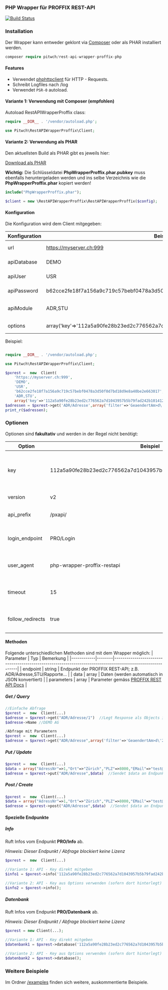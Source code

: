 ### PHP Wrapper für PROFFIX REST-API

[![Build Status](https://travis-ci.org/pitwch/php-wrapper-proffix-restapi.svg?branch=master)](https://travis-ci.org/pitwch/php-wrapper-proffix-restapi)


### Installation
Der Wrapper kann entweder geklont via [Composer](https://getcomposer.org) oder als PHAR installiert werden.

```php
composer require pitwch/rest-api-wrapper-proffix-php
```

#### Features

- Verwendet [phphttpclient](http://phphttpclient.com) für HTTP - Requests.
- Schreibt Logfiles nach /log
- Verwendet `PSR-0` autoload.

#### Variante 1: Verwendung mit Composer (empfohlen)


Autoload RestAPIWrapperProffix class:

```php
require __DIR__ . '/vendor/autoload.php';

use Pitwch\RestAPIWrapperProffix\Client;


```

#### Variante 2: Verwendung als PHAR

Den aktuellsten Build als PHAR gibt es jeweils hier:

[Download als PHAR](https://github.com/pitwch/php-wrapper-proffix-restapi/releases/latest)

**Wichtig:** Die Schlüsseldatei **PhpWrapperProffix.phar.pubkey** muss ebenfalls heruntergeladen werden und ins selbe Verzeichnis wie die  **PhpWrapperProffix.phar** kopiert werden!

```php
include("PhpWrapperProffix.phar");

$client = new \RestAPIWrapperProffix\RestAPIWrapperProffix($config);
```

#### Konfiguration

Die Konfiguration wird dem Client mitgegeben:

| Konfiguration    | Beispiel                                                                         | Bemerkung                                        |
|------------------|----------------------------------------------------------------------------------|--------------------------------------------------|
| url              | https://myserver.ch:999                                                          | URL der REST-API **ohne pxapi/v2/**              |
| apiDatabase      | DEMO                                                                             | Name der Datenbank                               |
| apiUser          | USR                                                                              | Names des Benutzers                              |
| apiPassword      | b62cce2fe18f7a156a9c719c57bebf0478a3d50f0d7bd18d9e8a40be2e663017                 | SHA256-Hash des Benutzerpasswortes               |
| apiModule        | ADR,STU                                                                          | Benötigte Module (mit Komma getrennt)            |
| options          | array('key'=>'112a5a90fe28b23ed2c776562a7d1043957b5b79fad242b10141254b4de59028') | Optionen (Details unter Optionen)                |


Beispiel:
```php

require __DIR__ . '/vendor/autoload.php';

use Pitwch\RestAPIWrapperProffix\Client;

$pxrest =  new  Client(
    'https://myserver.ch:999',
    'DEMO',
    'USR',
    'b62cce2fe18f7a156a9c719c57bebf0478a3d50f0d7bd18d9e8a40be2e663017',
    'ADR,STU',
    array('key'=>'112a5a90fe28b23ed2c776562a7d1043957b5b79fad242b10141254b4de59028','limit'=>2));
$adressen = $pxrest->get('ADR/Adresse',array('filter'=>'GeaendertAm>d\'2018-05-17 14:54:56\'','depth'=>1,'fields'=>'AdressNr,Name,GeaendertAm'));;
print_r($adressen);
```
### Optionen

Optionen sind **fakultativ** und werden in der Regel nicht benötigt:

| Option           | Beispiel                                                         | Bemerkung                                                      |
|------------------|------------------------------------------------------------------|----------------------------------------------------------------|
| key              | 112a5a90fe28b23ed2c776562a7d1043957b5b79fad242b10141254b4de59028 | API-Key als SHA256 - Hash (kann auch direkt mitgegeben werden) |
| version          | v2                                                               | API-Version; Standard = v2                                     |
| api_prefix       | /pxapi/                                                          | Prefix für die API; Standard = /pxapi/                         |
| login_endpoint   | PRO/Login                                                        | Endpunkt für Login; Standard = PRO/Login                       |
| user_agent       | php-wrapper-proffix-restapi                                      | User Agent; Standard = php-wrapper-proffix-restapi             |
| timeout          | 15                                                               | Timeout für Curl in Sekunden; Standard = 15                    |
| follow_redirects | true                                                             | Weiterleitungen der API folgen; Standard = false               |

#### Methoden

Folgende unterschiedlichen Methoden sind mit dem Wrapper möglich:
| Parameter  | Typ    | Bemerkung                                                                                                  |
|------------|--------|------------------------------------------------------------------------------------------------------------|
| endpoint   | string | Endpunkt der PROFFIX REST-API; z.B. ADR/Adresse,STU/Rapporte...                                            |
| data       | array  | Daten (werden automatisch in JSON konvertiert)                                                             |
| parameters | array  | Parameter gemäss [PROFFIX REST API Docs](http://www.proffix.net/Portals/0/content/REST%20API/index.html)   |

##### Get / Query

```php
//Einfache Abfrage
$pxrest =  new  Client(...)
$adresse = $pxrest->get("ADR/Adresse/1")  //Legt Response als Objects in $adresse ab
$adresse->Name //DEMO AG

/Abfrage mit Parametern
$pxrest =  new  Client(...)
$adresse = $pxrest->get("ADR/Adresse",array('filter'=>'GeaendertAm>d\'2018-05-17 14:54:56\'','depth'=>1,'fields'=>'AdressNr,Name,GeaendertAm','limit'=>5))

```


##### Put / Update

```php
$pxrest =  new  Client(...)
$data = array("AdressNr"=>1,"Ort"=>"Zürich","PLZ"=>8000,"EMail"=>"test@test.com");
$adresse = $pxrest->put("ADR/Adresse",$data)  //Sendet $data an Endpunkt ADR/Adresse
```

##### Post / Create

```php
$pxrest =  new  Client(...)
$data = array("AdressNr"=>1,"Ort"=>"Zürich","PLZ"=>8000,"EMail"=>"test@test.com");
$adresse = $pxrest->post("ADR/Adresse",$data)  //Sendet $data an Endpunkt ADR/Adresse
```

#### Spezielle Endpunkte


##### Info

Ruft Infos vom Endpunkt **PRO/Info** ab.

*Hinweis: Dieser Endpunkt / Abfrage blockiert keine Lizenz*

```php
$pxrest =  new  Client(...)

//Variante 1: API - Key direkt mitgeben
$info1 = $pxrest->info('112a5a90fe28b23ed2c776562a7d1043957b5b79fad242b10141254b4de59028');
  
//Variante 2: API - Key aus Options verwenden (sofern dort hinterlegt)
$info2 = $pxrest->info();
```

##### Datenbank

Ruft Infos vom Endpunkt **PRO/Datenbank** ab.

*Hinweis: Dieser Endpunkt / Abfrage blockiert keine Lizenz*

```php
$pxrest = new Client(...);

//Variante 1: API - Key direkt mitgeben
$datenbank1 = $pxrest->database('112a5a90fe28b23ed2c776562a7d1043957b5b79fad242b10141254b4de59028');
  
//Variante 2: API - Key aus Options verwenden (sofern dort hinterlegt)
$datenbank2 = $pxrest->database();
  ```


### Weitere Beispiele

Im Ordner [/examples](https://github.com/pitwch/php-wrapper-proffix-restapi/tree/master/examples) finden sich weitere,
auskommentierte Beispiele.
